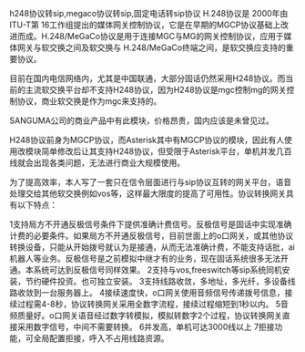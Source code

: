 h248协议转sip,megaco协议转sip,固定电话转sip协议
H.248协议是 2000年由 ITU-T第 16工作组提出的媒体网关控制协议，它是在早期的MGCP协议基础上改进而成。H.248/MeGaCo协议是用于连接MGC与MG的网关控制协议，应用于媒体网关与软交换之间及软交换与 H.248/MeGaCo终端之间，是软交换应支持的重要协议。

目前在国内电信网络内，尤其是中国联通，大部分固话仍然采用H248协议。而当前的主流软交换平台却不支持H248协议，因为H248协议是mgc控制mg的网关控制协议，商业软交换是作为mgc来支持的。

SANGUMA公司的商业产品中有此模块，价格昂贵，国内应该是未曾见过。

H248协议前身为MGCP协议，而Asterisk其中有MGCP协议的模块，因此有人使用改模块简单修改后让其支持H248协议，但受限于Asterisk平台，单机并发几百线就会出现各类问题，无法进行商业大规模使用。


为了提高效率，本人写了一套只在信令层面进行与sip协议互转的网关平台，语音处理交给其他软交换例如vos等，这样最大限度的提高了可用性。协议转换网关具有以下特点：

1支持局方不开通反极信号条件下提供准确计费信号。反极信号是固话中实现准确计费的必要条件。如果局方不开通反极信号，目前世面上的o口网关，或其他协议转换设备，只能从开始拨号就认为是接通，从而无法准确计费，不能支持话批，ai机器人等业务。反极信号是之前模拟中继才有的业务，现在固话系统很多无法开通。本系统可达到反极信号同样效果。
2支持与vos,freeswitch等sip系统同机安装，节约硬件投资。也可独立安装。
3支持线路收敛，多地址，多光纤，多设备线路收敛到一台服务器上。
4接续速度快，o口网关使用音频信号传递拨号信息，接续过程需4-8秒，协议转换网关采用全数字流程，接续过程缩短到1秒以内。
5音频质量好。o口网关语音经过数字转模拟，模拟转数字2个过程，协议转换网关直接采用数字信号，中间不需要转换。
6并发高，单机可达3000线以上
7拒接功能，可全局配置拒接，呼入不占用线路资源。
